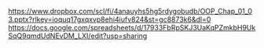https://www.dropbox.com/scl/fi/4anauyhs5hg5rdygobudb/OOP_Chap_01_03.pptx?rlkey=ioquq17gxqxvp8ehi4iufv824&st=gc8873k6&dl=0
https://docs.google.com/spreadsheets/d/17933FbRpSKJ3UaKqPZmkbH9UkSqQ9qmdUdNEvDM_LXI/edit?usp=sharing
